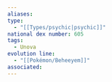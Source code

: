 ```yaml
---
aliases: 
type:
  - "[[Types/psychic|psychic]]"
national dex number: 605
tags:
  - Unova
evolution line:
  - "[[Pokémon/Beheeyem]]"
associated: 
---
```

